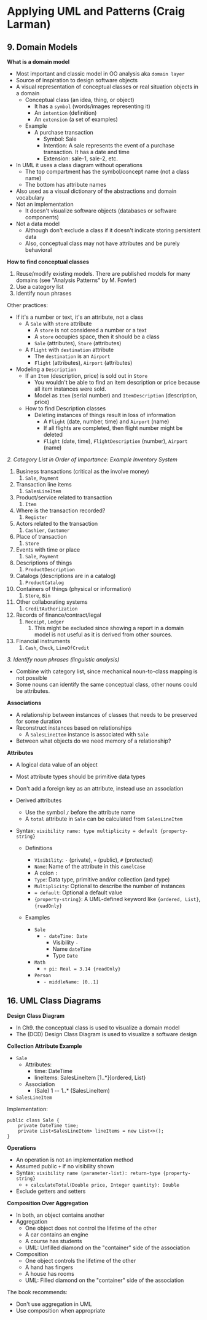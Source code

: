 # Applying UML and Patterns (Craig Larman)

## 9. Domain Models

**What is a domain model**

* Most important and classic model in OO analysis aka `domain layer`
* Source of inspiration to design software objects
* A visual representation of conceptual classes or real situation objects in a domain
  * Conceptual class (an idea, thing, or object)
    * It has a `symbol` (words/images representing it)
    * An `intention` (definition)
    * An `extension` (a set of examples)
  * Example
    * A purchase transaction
      * Symbol: Sale
      * Intention: A sale represents the event of a purchase transaction. It has a date and time
      * Extension: sale-1, sale-2, etc.
* In UML it uses a class diagram without operations
  * The top compartment has the symbol/concept name (not a class name)
  * The bottom has attribute names
* Also used as a visual dictionary of the abstractions and domain vocabulary
* Not an implementation
  * It doesn't visualize software objects (databases or software components)
* Not a data model
  * Although don't exclude a class if it doesn't indicate storing persistent data
  * Also, conceptual class may not have attributes and be purely behavioral

**How to find conceptual classes**

1. Reuse/modify existing models. There are published models for many domains (see "Analysis Patterns" by M. Fowler)
2. Use a category list
3. Identify noun phrases

Other practices:

* If it's a number or text, it's an attribute, not a class
  * A `Sale` with `store` attribute
    * A `store` is not considered a number or a text
    * A `store` occupies space, then it should be a class
    * `Sale` (attributes), `Store` (attributes)
  * A `Flight` with `destination` attribute
    * The `destination` is an `Airport`
    * `Flight` (attributes), `Airport` (attributes)
* Modeling a `Description`
  * If an `Item` (description, price) is sold out in `Store`
    * You wouldn't be able to find an item description or price because all item instances were sold.
    * Model as `Item` (serial number) and `ItemDescription` (description, price)
  * How to find Description classes
    * Deleting instances of things result in loss of information
      * A `Flight` (date, number, time) and `Airport` (name)
      * If all flights are completed, then flight number might be deleted
      * `Flight` (date, time), `FlightDescription` (number), `Airport` (name)

*2. Category List in Order of Importance: Example Inventory System*

1. Business transactions (critical as the involve money)
   1. `Sale`, `Payment`
2. Transaction line items
   1. `SalesLineItem`
3. Product/service related to transaction
   1. `Item`
4. Where is the transaction recorded?
   1. `Register`
5. Actors related to the transaction
   1. `Cashier`, `Customer`
6. Place of transaction
   1. `Store`
7. Events with time or place
   1. `Sale`, `Payment`
8. Descriptions of things
   1. `ProductDescription`
9. Catalogs (descriptions are in a catalog)
   1.  `ProductCatalog`
10. Containers of things (physical or information)
    1.  `Store`, `Bin`
11. Other collaborating systems
    1.  `CreditAuthorization`
12. Records of finance/contract/legal
    1.  `Receipt`, `Ledger`
        1.  This might be excluded since showing a report in a domain model is not useful as it is derived from other sources.
13. Financial instruments
    1.  `Cash`, `Check`, `LineOfCredit`

*3. Identify noun phrases (linguistic analysis)*

* Combine with category list, since mechanical noun-to-class mapping is not possible
* Some nouns can identify the same conceptual class, other nouns could be attributes.

**Associations**

* A relationship between instances of classes that needs to be preserved for some duration
* Reconstruct instances based on relationships
  * A `SalesLineItem` instance is associated with `Sale`
* Between what objects do we need memory of a relationship?

**Attributes**

* A logical data value of an object
* Most attribute types should be primitive data types
* Don't add a foreign key as an attribute, instead use an association
* Derived attributes
  * Use the symbol `/` before the attribute name
  * A `total` attribute in `Sale` can be calculated from `SalesLineItem`

* Syntax: `visibility name: type multiplicity = default {property-string}`
  * Definitions
    * `Visibility`: `-` (private), `+` (public), `#` (protected)
    * `Name`: Name of the attribute in this `camelCase`
    * A colon `:`
    * `Type`: Data type, primitive and/or collection (and type)
    * `Multiplicity`: Optional to describe the number of instances
    * `= default`: Optional a default value
    * `{property-string}`: A UML-defined keyword like `{ordered, List}`, `{readOnly}`
  
  * Examples
    * `Sale`
      * `- dateTime: Date`
        * Visibility `-`
        * Name `dateTime`
        * Type `Date`
    * `Math`
      * `+ pi: Real = 3.14 {readOnly}`
    * `Person`
      * `- middleName: [0..1]`

## 16. UML Class Diagrams

**Design Class Diagram**

* In Ch9. the conceptual class is used to visualize a domain model
* The (DCD) Design Class Diagram is used to visualize a software design

**Collection Attribute Example**

* `Sale`
  * Attributes:
    * time: DateTime
    * lineItems: SalesLineItem [1..*]{ordered, List}
  * Association
    * (Sale) 1 -- 1..* (SalesLineItem)
* `SalesLineItem`

Implementation:

    public class Sale {
        private DateTime time;
        private List<SalesLineItem> lineItems = new List<>();
    }

**Operations**

* An operation is not an implementation method
* Assumed public `+` if no visibility shown
* Syntax: `visibility name (parameter-list): return-type {property-string}`
  * `+ calculateTotal(Double price, Integer quantity): Double`
* Exclude getters and setters

**Composition Over Aggregation**

* In both, an object contains another
* Aggregation
  * One object does not control the lifetime of the other
  * A car contains an engine
  * A course has students
  * UML: Unfilled diamond on the "container" side of the association
* Composition
  * One object controls the lifetime of the other
  * A hand has fingers
  * A house has rooms
  * UML: Filled diamond on the "container" side of the association

The book recommends:

* Don't use aggregation in UML
* Use composition when appropriate